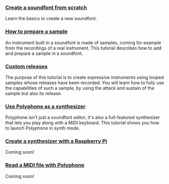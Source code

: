### [Create a soundfont from scratch](tutorials/create-a-soundfont-from-scratch.md)

Learn the basics to create a new soundfont.


### [How to prepare a sample](tutorials/how-to-prepare-a-sample.md)

An instrument built in a soundfont is made of samples, coming for example from the recordings of a real instrument.
This tutorial describes how to add and prepare a sample in a soundfont.


### [Custom releases](tutorials/using-custom-releases-in-an-instrument.md)

The purpose of this tutorial is to create expressive instruments using looped samples whose releases have been recorded.
You will learn how to fully use the capabilities of such a sample, by using the attack and sustain of the sample but also its release.

### [Use Polyphone as a synthesizer](tutorials/use-polyphone-as-a-synthesizer.md)

Polyphone isn't just a soundfont editor, it's also a full-featured synthesizer that lets you play along with a MIDI keyboard.
This tutorial shows you how to launch Polyphone in synth mode.

### [Create a synthesizer with a Raspberry Pi](tutorials/create-a-synthesizer-with-raspberry-pi.md)

Coming soon!

### [Read a MIDI file with Polyphone](tutorials/read-midi-file-with-polyphone.md)

Coming soon!
